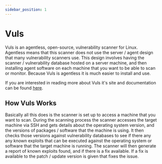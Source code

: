 ```yaml
---
sidebar_position: 1
---
```


# Vuls

Vuls is an agentless, open-source, vulnerability scanner for Linux. Agentless means that this scanner does not use the server / agent design that many vulnerability scanners use. This design involves having the scanner / vulnerability database hosted on a server machine, and then installing agent software on each machine that you want to be able to scan or monitor. Because Vuls is agentless it is much easier to install and use.

If you are interested in reading more about Vuls it's site and documentation can be found [here](https://vuls.io/en/).

## How Vuls Works

Basically all this does is the scanner is set up to access a machine that you want to scan. During the scanning process the scanner accesses the target machine via SSH and gets details about the operating system version, and the versions of packages / software that the machine is using. It then checks those versions against vulnerability databases to see if there any any known exploits that can be executed against the operating system or software that the target machine is running. The scanner will then generate a report of known exploits found, and if there is a fix available. If a fix is available to the patch / update version is given that fixes the issue.
